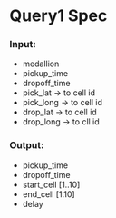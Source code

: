 # Query1 Spec

### Input:

- medallion
- pickup_time
- dropoff_time
- pick_lat -> to cell id
- pick_long -> to cell id
- drop_lat -> to cell id
- drop_long -> to cll id


### Output:

- pickup_time
- dropoff_time
- start_cell [1..10]
- end_cell [1.10]
- delay